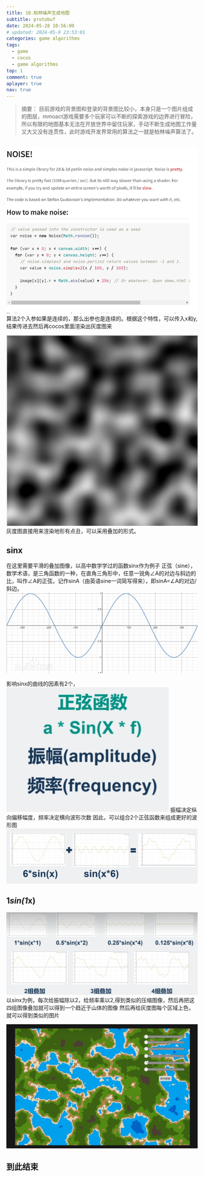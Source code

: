 ```yaml
---
title: 10.柏林噪声生成地图
subtitle: protobuf
date: 2024-05-28 10:56:09
# updated: 2024-05-9 23:53:01
categories: game algorithms
tags:
  - game
  - cocos
  - game algorithms
top: 1
comment: true
aplayer: true
nav: true
---
```


> 摘要： 目前游戏的背景图和登录的背景图比较小，本身只是一个图片组成的图层，mmoact游戏需要多个玩家可以不断的探索游戏的边界进行冒险，所以有限的地图基本无法在开放世界中留住玩家，手动不断生成地图工作量又大又没有连贯性，此时游戏开发界常用的算法之一就是柏林噪声算法了。

##
![柏林噪声](./image-1.png)
算法2个入参如果是连续的，那么出参也是连续的。根据这个特性，可以传入x和y,结果传进去然后再cocos里面渲染出灰度图来

![alt text](./imgae.png)
灰度图直接用来渲染地形有点丑，可以采用叠加的形式。

## sinx
在这里需要平滑的叠加图像，以高中数学学过的函数sinx作为例子
正弦（sine），数学术语，是三角函数的一种，在直角三角形中，任意一锐角∠A的对边与斜边的比，叫作∠A的正弦，记作sinA（由英语sine一词简写得来），即sinA=∠A的对边/斜边。
![alt text](./image-2.png)

影响sinx的曲线的因素有2个，![alt text](./image-3.png)
振幅决定纵向偏移幅度，频率决定横向波形次数
因此，可以组合2个正弦函数来组成更好的波形图
![alt text](./image-4.png)

## 1*sin(1*x)

![alt text](./image-5.png)
以sinx为例，每次给振幅除以2，给频率乘以2,得到类似的压缩图像，然后再把这四组图像叠加就可以得到一个趋近于山体的图像
然后再给灰度图每个区域上色，就可以得到类似的图片

![alt text](./image-6.png)

## 到此结束